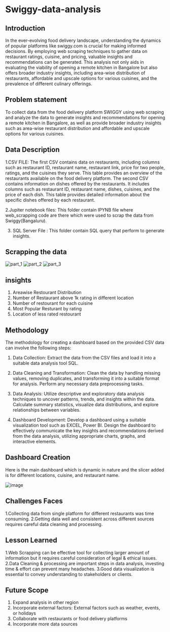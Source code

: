 # Swiggy-data-analysis

## Introduction
In the ever-evolving food delivery landscape, understanding the dynamics of popular platforms like swiggy.com is crucial for making informed decisions. By employing web scraping techniques to gather data on restaurant ratings, cuisine, and pricing, valuable insights and recommendations can be generated. This analysis not only aids in evaluating the viability of opening a remote kitchen in Bangalore but also offers broader industry insights, including area-wise distribution of restaurants, affordable and upscale options for various cuisines, and the prevalence of different culinary offerings.

## Problem statement
To collect data from the food delivery platform SWIGGY using web scraping and analyze the data to generate insights and recommendations for opening a remote kitchen in Bangalore, as well as provide broader industry insights such as area-wise restaurant distribution and affordable and upscale options for various cuisines.

## Data Description

1.CSV FILE: The first CSV contains data on restaurants, including columns such as restaurant ID, restaurant name, restaurant link, price for two people, ratings, and the cuisines they serve. This table provides an overview of the restaurants available on the food delivery platform.
The second CSV contains information on dishes offered by the restaurants. It includes columns such as restaurant ID, restaurant name, dishes, cuisines, and the price of each dish. This table provides detailed information about the specific dishes offered by each restaurant.

2.Jupiter notebook files: This folder contain IPYNB file where web_scrapping code are there which were used to scrap the data from Swiggy(Bangaluru).

3. SQL Server File : This folder contain SQL query that perform to generate insights.

## Scrapping the data
![part_1](https://github.com/avi251295/swiggy-data-analysis/assets/120267658/49a31185-4fa7-4b76-888e-690dd781afaa)
![part_2](https://github.com/avi251295/swiggy-data-analysis/assets/120267658/c01e34e5-20ba-441f-9b40-a754d300b912)
![part_3](https://github.com/avi251295/swiggy-data-analysis/assets/120267658/9f9bf3bc-794e-4922-ad0b-afd725ebf490)

## insights 
1. Areawise Restourant Distribution
2. Number of Restaurant above 1k rating in different location
3. Number of restourant for each cuisine
4. Most Popular Resturant by rating
5. Location of less rated restourant

## Methodology

The methodology for creating a dashboard based on the provided CSV data can involve the following steps:

1. Data Collection: Extract the data from the CSV files and load it into a suitable data analysis tool SQL.

2. Data Cleaning and Transformation: Clean the data by handling missing values, removing duplicates, and transforming it into a suitable format for analysis. Perform any necessary data preprocessing tasks.

3. Data Analysis: Utilize descriptive and exploratory data analysis techniques to uncover patterns, trends, and insights within the data. Calculate summary statistics, visualize data distributions, and explore relationships between variables.

4. Dashboard Development: Develop a dashboard using a suitable visualization tool such as EXCEL, Power BI. Design the dashboard to effectively communicate the key insights and recommendations derived from the data analysis, utilizing appropriate charts, graphs, and interactive elements.


## Dashboard Creation
Here is the main dashboard which is dynamic in nature and the slicer added is for different locations, cuisine, and restaurant name.
																														
																														
																														
																														
																														
																														
																														
																														
																														
																														
																														
																														
																														
																														
																														
																														
																														
																														
																														
																														
																														
																														
																														
																														
																														
																														
																														
																														
																														
																														
																														
																														
																														
																														
																														
![image](https://github.com/avi251295/swiggy-data-analysis/assets/120267658/dcf52f06-2df6-4c86-aea9-bc85f53ddf8d)



## Challenges Faces
1.Collecting data from single platform for different restaurants was time consuming.
2.Getting data well and consistent across different  sources requires careful data cleaning and processing.

## Lesson Learned
1.Web Scrapping can be effective tool for collecting larger amount of information but it requires careful consideration of legal & ethical issues.
2.Data Cleaning & processing are important steps in data analysis, investing time & effort can prevent many headaches.
3.Good data visualization is essential to convey understanding to stakeholders or clients.

## Future Scope
1. Expand analysis in other region
2. Incorporate external factors: External factors such as weather, events, or holidays
3. Collaborate with restaurants or food delivery platforms
4. Incorporate more data sources






